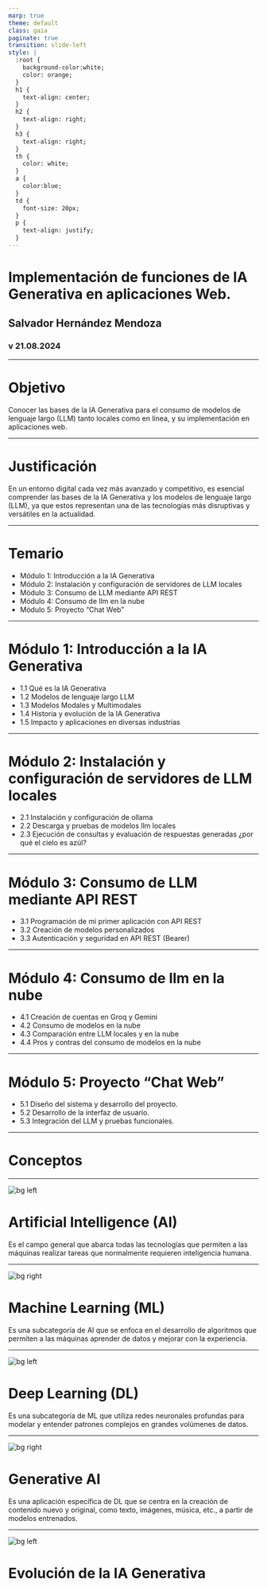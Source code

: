 ```yaml
---
marp: true
theme: default
class: gaia
paginate: true
transition: slide-left
style: |
  :root {
    background-color:white;
    color: orange;
  }
  h1 {
    text-align: center;
  }
  h2 {
    text-align: right;
  }
  h3 {
    text-align: right;
  }
  th {
    color: white;
  }
  a {
    color:blue;
  }
  td {
    font-size: 20px;
  }
  p {
    text-align: justify;
  }
---
```


# Implementación de funciones de IA Generativa  en aplicaciones Web.

## Salvador Hernández Mendoza

### v 21.08.2024

---

# Objetivo

Conocer las bases de la IA Generativa para el consumo de modelos de lenguaje largo (LLM) tanto locales como en línea, y su implementación en aplicaciones web.

---

# Justificación

En un entorno digital cada vez más avanzado y competitivo, es esencial comprender las bases de la IA Generativa y los modelos de lenguaje largo (LLM), ya que estos representan una de las tecnologías más disruptivas y versátiles en la actualidad. 

---

# Temario

* Módulo 1: Introducción a la IA Generativa
* Módulo 2: Instalación y configuración de servidores de LLM locales
* Módulo 3: Consumo de LLM mediante API REST
* Módulo 4: Consumo de llm en la nube
* Módulo 5: Proyecto “Chat Web”

---

# Módulo 1: Introducción a la IA Generativa

* 1.1 Qué es la IA Generativa
* 1.2 Modelos de lenguaje largo LLM
* 1.3 Modelos Modales y Multimodales
* 1.4 Historia y evolución de la IA Generativa
* 1.5 Impacto y aplicaciones en diversas industrias

---

# Módulo 2: Instalación y configuración de servidores de LLM locales

* 2.1 Instalación y configuración de ollama
* 2.2 Descarga y pruebas de modelos llm locales
* 2.3 Ejecución de consultas y evaluación de respuestas generadas ¿por qué el cielo es azúl?

---

# Módulo 3: Consumo de LLM mediante API REST

* 3.1 Programación de mi primer aplicación con API REST
* 3.2 Creación de modelos personalizados
* 3.3 Autenticación y seguridad en API REST (Bearer)

---

# Módulo 4: Consumo de llm en la nube

* 4.1 Creación de cuentas en Groq y  Gemini
* 4.2 Consumo de modelos en la nube
* 4.3 Comparación entre LLM locales y en la nube
* 4.4 Pros y contras del consumo de modelos en la nube

---

# Módulo 5: Proyecto “Chat Web”

* 5.1 Diseño del sistema y desarrollo del proyecto.
* 5.2 Desarrollo de la interfaz de usuario.
* 5.3 Integración del LLM y pruebas funcionales.

---

# Conceptos

---
![bg left](images/ia.png)
# Artificial Intelligence (AI)

Es el campo general que abarca todas las tecnologías que permiten a las máquinas realizar tareas que normalmente requieren inteligencia humana.

---
![bg right](images/ml.png)
# Machine Learning (ML)

Es una subcategoría de AI que se enfoca en el desarrollo de algoritmos que permiten a las máquinas aprender de datos y mejorar con la experiencia.

---
![bg left](images/dl.png)
# Deep Learning (DL)

Es una subcategoría de ML que utiliza redes neuronales profundas para modelar y entender patrones complejos en grandes volúmenes de datos.

---

![bg right](images/ia_generativa1.png)

# Generative AI

Es una aplicación específica de DL que se centra en la creación de contenido nuevo y original, como texto, imágenes, música, etc., a partir de modelos entrenados.

---

![bg left](images/ia_generativa.png)

# Evolución de la IA Generativa

